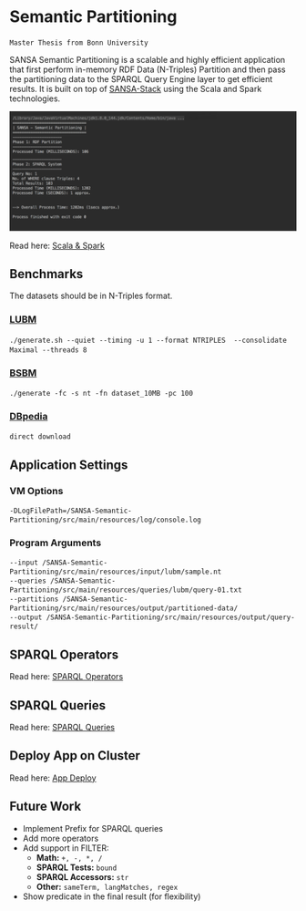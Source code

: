 # Semantic Partitioning
`Master Thesis from Bonn University`

SANSA Semantic Partitioning is a scalable and highly efficient application that first perform in-memory RDF Data (N-Triples) Partition and then pass the partitioning data to the SPARQL Query Engine layer to get efficient results. It is built on top of [SANSA-Stack](https://github.com/SANSA-Stack) using the Scala and Spark technologies.

![Alt text](preview.png?raw=true "Semantic Partitioning")

Read here: [Scala & Spark](content/learn-scala-spark/README.md)


##  Benchmarks
The datasets should be in N-Triples format.

### [LUBM](https://github.com/rvesse/lubm-uba) 
`./generate.sh --quiet --timing -u 1 --format NTRIPLES  --consolidate Maximal --threads 8`
### [BSBM](https://sourceforge.net/projects/bsbmtools/files/bsbmtools/bsbmtools-0.2/bsbmtools-v0.2.zip/download) 
`./generate -fc -s nt -fn dataset_10MB -pc 100`
### [DBpedia](http://benchmark.dbpedia.org/)
`direct download`


## Application Settings

### VM Options
```
-DLogFilePath=/SANSA-Semantic-Partitioning/src/main/resources/log/console.log
```

### Program Arguments
```
--input /SANSA-Semantic-Partitioning/src/main/resources/input/lubm/sample.nt
--queries /SANSA-Semantic-Partitioning/src/main/resources/queries/lubm/query-01.txt
--partitions /SANSA-Semantic-Partitioning/src/main/resources/output/partitioned-data/
--output /SANSA-Semantic-Partitioning/src/main/resources/output/query-result/
```


## SPARQL Operators
Read here: [SPARQL Operators](documentation/operators.md)


## SPARQL Queries
Read here: [SPARQL Queries](documentation/queries.md)


## Deploy App on Cluster
Read here: [App Deploy](documentation/deployment.md)


## Future Work
 - Implement Prefix for SPARQL queries
 - Add more operators
 - Add support in FILTER: 
    - **Math:** ```+, -, *, /```
    - **SPARQL Tests:** ```bound```
    - **SPARQL Accessors:** ```str```
    - **Other:** ```sameTerm, langMatches, regex```
 - Show predicate in the final result (for flexibility)
